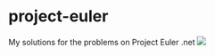 # project-euler
My solutions for the problems on Project Euler .net
![](https://projecteuler.net/profile/lbreede.png)
